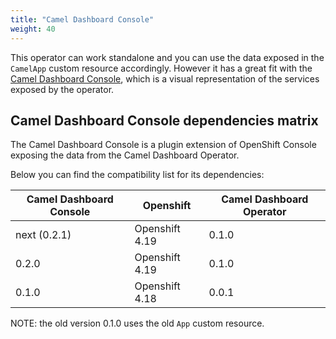 ```yaml
---
title: "Camel Dashboard Console"
weight: 40
---
```


This operator can work standalone and you can use the data exposed in the `CamelApp` custom resource accordingly. However it has a great fit with the [Camel Dashboard Console](https://github.com/camel-tooling/camel-dashboard-console?tab=readme-ov-file#deployment-to-openshift), which is a visual representation of the services exposed by the operator.

## Camel Dashboard Console dependencies matrix

The Camel Dashboard Console is a plugin extension of OpenShift Console exposing the data from the Camel Dashboard Operator.

Below you can find the compatibility list for its dependencies:

| Camel Dashboard Console | Openshift          | Camel Dashboard Operator |
| ----------------------- | ------------------ | ------------------------ |
| next (0.2.1)            | Openshift 4.19     | 0.1.0                    |
| 0.2.0                   | Openshift 4.19     | 0.1.0                    |
| 0.1.0                   | Openshift 4.18     | 0.0.1                    |

NOTE: the old version 0.1.0 uses the old `App` custom resource.


